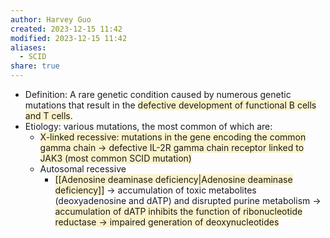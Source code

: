```yaml
---
author: Harvey Guo
created: 2023-12-15 11:42
modified: 2023-12-15 11:42
aliases:
  - SCID
share: true
---
```

- Definition: A rare genetic condition caused by numerous genetic mutations that result in the <span style="background:rgba(240, 200, 0, 0.2)">defective development of functional B cells and T cells</span>.
- Etiology: various mutations, the most common of which are:
	- <span style="background:rgba(240, 200, 0, 0.2)">X-linked recessive: mutations in the gene encoding the common gamma chain → defective IL-2R gamma chain receptor linked to JAK3 (most common SCID mutation)</span>
	- Autosomal recessive
		- <span style="background:rgba(240, 200, 0, 0.2)">[[Adenosine deaminase deficiency|Adenosine deaminase deficiency]]</span> → accumulation of toxic metabolites (deoxyadenosine and dATP) and disrupted purine metabolism →<span style="background:rgba(240, 200, 0, 0.2)"> accumulation of dATP inhibits the function of ribonucleotide reductase → impaired generation of deoxynucleotides</span>